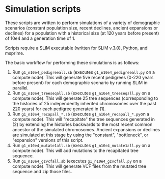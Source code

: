 # Simulation scripts
These scripts are written to perform simulations of a variety of demographic scenarios (constant population size, recent declines, ancient expansions or declines) for a population with a historical size (at 120 years before present) of 10e4 and a generation time of 1.

Scripts require a SLiM executable (written for SLiM v.3.0), Python, and msprime.

The basic workflow for performing these simulations is as follows:

1) Run `g1_n10e4_pedigreeall.sb` (executes `g1_n10e4_pedigreeall.py` on a compute node). This will generate five recent pedigrees (0-220 years before present) for each demographic scenario by running SLiM in parallel.
2) Run `g1_n10e4_treeseqall.sb` (executes `g1_n10e4_treeseqall.py` on a compute node). This will generate 25 tree sequences (corresponding to the histories of 25 independently inherited chromosomes over the past 220 years) for each pedigree generated in (1).
3) Run `g1_n10e4_recapall_*.sb` (executes `g1_n10e4_recapall_*.py`on a compute node). This will "recapitate" the tree sequences generated in (2) by extending the histories backwards to the most recent common ancestor of the simulated chromosomes. Ancient expansions or declines are simulated at this stage by using the "constant", "bottleneck", or "expansion" versions of this script.
4) Run `g1_n10e4_mutate1all.sb` (executes `g1_n10e4_mutate1all.py` on a compute node). This will add mutations to the recapitated tree sequence.
5) Run `g1_n10e4_gzvcfall.sb` (executes `g1_n10e4_gzvcfall.py` on a compute node). This will generate VCF files from the mutated tree sequence and zip those files.
